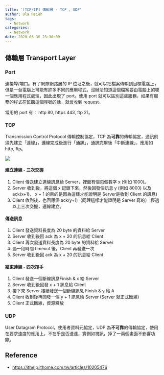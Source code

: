 ```yaml
---
title: '[TCP/IP] 傳輸層 - TCP , UDP'
author: Ula Hsieh
tags:
  - Network
categories:
  - Network
date: 2020-06-30 23:30:00
---
```

## 傳輸層 Transport Layer

### Port
連接埠/端口。有了網際網路層的 IP 位址之後，就可以把檔案傳輸到目標電腦上，但是一台電腦上可能有許多不同的應用程式，沒辦法知道這個檔案要由電腦上的哪一個應用程式處理，因此出現了 port。使用 port 就可以區別這些服務，如果有服務的程式在監聽這個埠號的話，就會收到 request。  
<!--more-->
常用的 port 有： http 80, https 443, ftp 21。

### TCP
Transmission Control Protocol 傳輸控制協定，TCP 為**可靠**的傳輸協定，通訊前須先建立「連線」，連線完成後進行「通訊」，通訊完畢後「中斷連線」，應用如 http, ftp。

![](https://imgur.com/Lk5Jcq1.png)

#### 建立連線 - 三次交握
1. Client 傳送建立連線訊息給 Server，裡面有個包個數字 x (例如 1000)。
2. Server 收到後，將這個 x 記錄下來，然後回發個訊息 y (例如 8000) 以及ack(x+1)， x + 1 的目的是因為這樣才能證明是 Server是收到 Client 的訊息)
3. Client 收到後，也回應個 ack(y+1)（同理這樣才能證明是 Server 寫的）
經過以上三次交握，連線建立。

#### 傳送訊息
1. Client 發送資料長度為 20 byte 的資料給 Server
2. Server 收到後回 ack 為 x + 20 的訊息給 Client
3. Client 再次發送資料長度為 20 byte 的資料給 Server
4. 過一段時間 timeout 後，Client 再發送一次
5. Server 收到後回 ack 為 x + 20 的訊息給 Client

#### 結束連線 - 四次揮手
1. Client 發送一個斷線訊息Finish & x 給 Server
2. Server 收到後回發 x + 1 訊息給 Client
3. 接下來 Server 接續發送一個斷線訊息 Finish & y 給 A
4. Client 收到後再回發一個 y + 1 訊息給 Server (Server 就正式斷線)
5. Client 正式斷線，資源釋放

### UDP
User Datagram Protocol，使用者資料元協定，UDP 為**不可靠**的傳輸協定，使用在要求速度的應用上，不在乎是否送達，實例如視訊，掉了一兩個畫面不影響功能。

## Reference
- https://ithelp.ithome.com.tw/articles/10205476